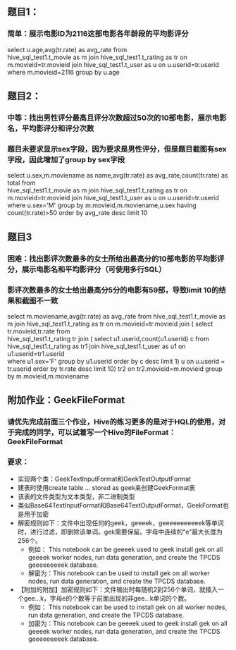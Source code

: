 ## 题目1：
### 简单：展示电影ID为2116这部电影各年龄段的平均影评分
select u.age,avg(tr.rate) as avg_rate from  
hive_sql_test1.t_movie as m 
join hive_sql_test1.t_rating as tr 
on m.movieid=tr.movieid 
join hive_sql_test1.t_user as u 
on u.userid=tr.userid  
where m.movieid=2116
group by u.age

## 题目2：
### 中等：找出男性评分最高且评分次数超过50次的10部电影，展示电影名，平均影评分和评分次数
### 题目未要求显示sex字段，因为要求是男性评分，但是题目截图有sex字段，因此增加了group by sex字段
select u.sex,m.moviename as name,avg(tr.rate) as avg_rate,count(tr.rate) as total from  
hive_sql_test1.t_movie as m 
join hive_sql_test1.t_rating as tr 
on m.movieid=tr.movieid 
join hive_sql_test1.t_user as u 
on u.userid=tr.userid  
where u.sex='M'
group by m.movieid,m.moviename,u.sex
having count(tr.rate)>50
order by avg_rate desc
limit  10

## 题目3
### 困难：找出影评次数最多的女士所给出最高分的10部电影的平均影评分，展示电影名和平均影评分（可使用多行SQL）
### 影评次数最多的女士给出最高分5分的电影有59部，导致limit 10的结果和截图不一致
select m.moviename,avg(tr.rate) as avg_rate
from hive_sql_test1.t_movie as m 
join hive_sql_test1.t_rating as tr 
on m.movieid=tr.movieid 
join (
select tr.movieid,tr.rate from  
hive_sql_test1.t_rating  tr
join (
select  u1.userid,count(u1.userid) c from  
hive_sql_test1.t_rating as tr1 
join hive_sql_test1.t_user as u1
on u1.userid=tr1.userid  
where u1.sex='F'
group by u1.userid
order by c desc
limit 1) u
on u.userid = tr.userid
order by tr.rate desc
limit 10) tr2
on tr2.movieid=m.movieid
group by m.movieid,m.moviename 

## 附加作业：GeekFileFormat
### 请优先完成前面三个作业，Hive的练习更多的是对于HQL的使用，对于完成的同学，可以试着写一个Hive的FileFormat：GeekFileFormat
### 要求：
- 实现两个类：GeekTextInputFormat和GeekTextOutputFormat
- 建表时使用create table ... stored as geek来创建GeekFormat表
- 该表的文件类型为文本类型，非二进制类型
- 类似Base64TextInputFormat和Base64TextOutputFormat，GeekFormat也是用于加密
- 解密规则如下：文件中出现任何的geek，geeeek，geeeeeeeeeeek等单词时，进行过滤，即删除该单词。gek需要保留。字母中连续的“e”最大长度为256个。
  - 例如：    This notebook can be geeeek used to geek install gek on all geeeek worker nodes, run data generation, and create the TPCDS geeeeeeeeek database.
  - 解密为：This notebook can be used to install gek on all worker nodes, run data generation, and create the TPCDS database.
- 【附加的附加】加密规则如下：文件输出时每随机2到256个单词，就插入一个gee...k，字母e的个数等于前面出现的非gee...k单词的个数。
  - 例如：    This notebook can be used to install gek on all worker nodes, run data generation, and create the TPCDS database.
  - 加密为：This notebook can be geeeek used to geek install gek on all geeeek worker nodes, run data generation, and create the TPCDS geeeeeeeeek database.

